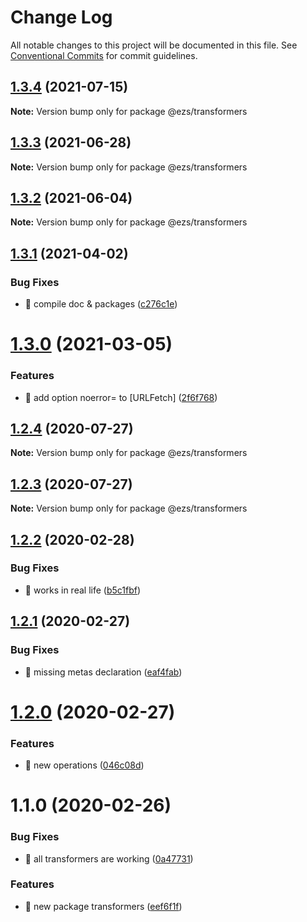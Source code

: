 # Change Log

All notable changes to this project will be documented in this file.
See [Conventional Commits](https://conventionalcommits.org) for commit guidelines.

## [1.3.4](https://github.com/Inist-CNRS/ezs/compare/@ezs/transformers@1.3.3...@ezs/transformers@1.3.4) (2021-07-15)

**Note:** Version bump only for package @ezs/transformers





## [1.3.3](https://github.com/Inist-CNRS/ezs/compare/@ezs/transformers@1.3.2...@ezs/transformers@1.3.3) (2021-06-28)

**Note:** Version bump only for package @ezs/transformers





## [1.3.2](https://github.com/Inist-CNRS/ezs/compare/@ezs/transformers@1.3.1...@ezs/transformers@1.3.2) (2021-06-04)

**Note:** Version bump only for package @ezs/transformers





## [1.3.1](https://github.com/Inist-CNRS/ezs/compare/@ezs/transformers@1.3.0...@ezs/transformers@1.3.1) (2021-04-02)


### Bug Fixes

* 🐛 compile doc & packages ([c276c1e](https://github.com/Inist-CNRS/ezs/commit/c276c1e113ba7f6f5c8f8e0f2ebfec9e3296941b))





# [1.3.0](https://github.com/Inist-CNRS/ezs/compare/@ezs/transformers@1.2.4...@ezs/transformers@1.3.0) (2021-03-05)


### Features

* 🎸 add option noerror= to [URLFetch] ([2f6f768](https://github.com/Inist-CNRS/ezs/commit/2f6f768efd9bff8a75874ea399fb139f13a19a62))





## [1.2.4](https://github.com/Inist-CNRS/ezs/compare/@ezs/transformers@1.2.3...@ezs/transformers@1.2.4) (2020-07-27)

**Note:** Version bump only for package @ezs/transformers





## [1.2.3](https://github.com/Inist-CNRS/ezs/compare/@ezs/transformers@1.2.2...@ezs/transformers@1.2.3) (2020-07-27)

**Note:** Version bump only for package @ezs/transformers





## [1.2.2](https://github.com/Inist-CNRS/ezs/compare/@ezs/transformers@1.2.1...@ezs/transformers@1.2.2) (2020-02-28)


### Bug Fixes

* 🐛 works in real life ([b5c1fbf](https://github.com/Inist-CNRS/ezs/commit/b5c1fbfc32ac2dbe871afa8ea4319da7ab647e16))





## [1.2.1](https://github.com/Inist-CNRS/ezs/compare/@ezs/transformers@1.2.0...@ezs/transformers@1.2.1) (2020-02-27)


### Bug Fixes

* 🐛 missing metas declaration ([eaf4fab](https://github.com/Inist-CNRS/ezs/commit/eaf4fab41495df9cdd30d06c9b72c83971df68e5))





# [1.2.0](https://github.com/Inist-CNRS/ezs/compare/@ezs/transformers@1.1.0...@ezs/transformers@1.2.0) (2020-02-27)


### Features

* 🎸 new operations ([046c08d](https://github.com/Inist-CNRS/ezs/commit/046c08d3c9869aa863e20f663ca8beb355088762))





# 1.1.0 (2020-02-26)


### Bug Fixes

* 🐛 all transformers are working ([0a47731](https://github.com/Inist-CNRS/ezs/commit/0a47731fa9afe323c95ca71a26d042eecde1ef50))


### Features

* 🎸 new package transformers ([eef6f1f](https://github.com/Inist-CNRS/ezs/commit/eef6f1f19adc8b26ae3990ef6c14fe7cbe280edf))
